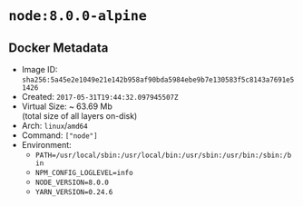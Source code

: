 # `node:8.0.0-alpine`

## Docker Metadata

- Image ID: `sha256:5a45e2e1049e21e142b958af90bda5984ebe9b7e130583f5c8143a7691e51426`
- Created: `2017-05-31T19:44:32.097945507Z`
- Virtual Size: ~ 63.69 Mb  
  (total size of all layers on-disk)
- Arch: `linux`/`amd64`
- Command: `["node"]`
- Environment:
  - `PATH=/usr/local/sbin:/usr/local/bin:/usr/sbin:/usr/bin:/sbin:/bin`
  - `NPM_CONFIG_LOGLEVEL=info`
  - `NODE_VERSION=8.0.0`
  - `YARN_VERSION=0.24.6`
